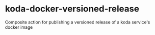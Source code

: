 # koda-docker-versioned-release
Composite action for publishing a versioned release of a koda service's docker image
